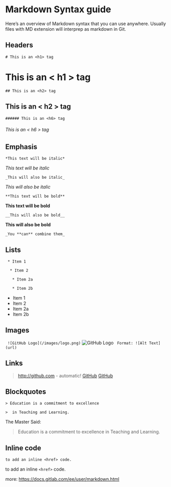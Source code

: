 # Markdown Syntax guide
Here’s an overview of Markdown syntax that you can use anywhere. Usually files with MD extension will interprep as markdown in Git.

## Headers

`# This is an <h1> tag`
# This is an < h1 > tag
`## This is an <h2> tag`
## This is an < h2 > tag
`###### This is an <h6> tag`
###### This is an < h6 > tag

## Emphasis

`*This text will be italic*`

*This text will be italic*

`_This will also be italic_`

_This will also be italic_

`**This text will be bold**`

**This text will be bold**

`__This will also be bold__`

__This will also be bold__

`_You **can** combine them_`

## Lists

` * Item 1`

`  * Item 2`

`   * Item 2a`

`   * Item 2b`

 * Item 1
 * Item 2
  * Item 2a
  * Item 2b
  
  
## Images

` ![GitHub Logo](/images/logo.png)`
![GitHub Logo](/images/logo.png)
` Format: ![Alt Text](url)`


## Links

> http://github.com - automatic!
> [GitHub](http://github.com)
  [GitHub](http://github.com)

## Blockquotes

`> Education is a commitment to excellence`

`>  in Teaching and Learning.`

The Master Said:
> Education is a commitment to excellence
> in Teaching and Learning.

## Inline code

`to add an inline <href> code.`
  
to add an inline `<href>` code.
  
more: https://docs.gitlab.com/ee/user/markdown.html
